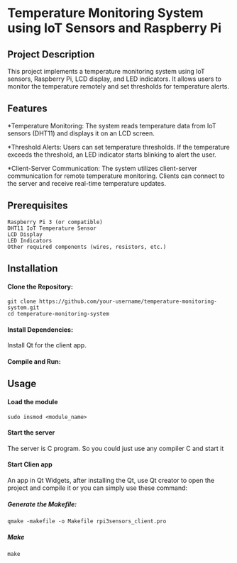 # Temperature Monitoring System using IoT Sensors and Raspberry Pi
## Project Description

This project implements a temperature monitoring system using IoT sensors, Raspberry Pi, LCD display, and LED indicators. It allows users to monitor the temperature remotely and set thresholds for temperature alerts.

## Features

 *Temperature Monitoring: The system reads temperature data from IoT sensors (DHT11) and displays it on an LCD screen.

  *Threshold Alerts: Users can set temperature thresholds. If the temperature exceeds the threshold, an LED indicator starts blinking to alert the user.

  *Client-Server Communication: The system utilizes client-server communication for remote temperature monitoring. Clients can connect to the server and receive real-time temperature updates.

## Prerequisites

    Raspberry Pi 3 (or compatible)
    DHT11 IoT Temperature Sensor
    LCD Display
    LED Indicators
    Other required components (wires, resistors, etc.)

## Installation
#### Clone the Repository:
```
git clone https://github.com/your-username/temperature-monitoring-system.git
cd temperature-monitoring-system
```

#### Install Dependencies:
Install Qt for the client app.

#### Compile and Run:

## Usage
#### Load the module
`sudo insmod <module_name>`

#### Start the server
The server is C program. So you could just use any compiler C and start it

#### Start Clien app
An app in Qt Widgets, after installing the Qt, use Qt creator to open the project and compile it or you can simply use these command:
##### Generate the Makefile:
`qmake -makefile -o Makefile rpi3sensors_client.pro`
##### Make 
`make`
